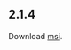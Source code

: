 ## 2.1.4
Download [msi](http://web.archive.org/web/20130914014750/http://dlc.sun.com.edgesuite.net/virtualbox/2.1.4/VirtualBox-2.1.4-42893-Win_amd64.msi).